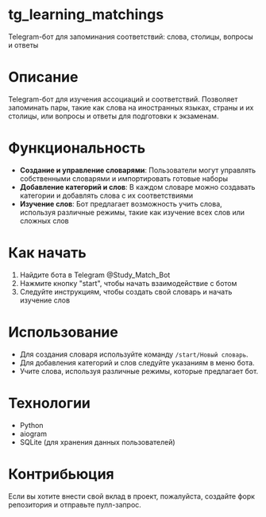 # tg_learning_matchings
Telegram-бот для запоминания соответствий: слова, столицы, вопросы и ответы

# Описание
Telegram-бот для изучения ассоциаций и соответствий. Позволяет запоминать пары, такие как слова на иностранных языках, страны и их столицы, или вопросы и ответы для подготовки к экзаменам.

# Функциональность
- **Создание и управление словарями**: Пользователи могут управлять собственными словарями и импортировать готовые наборы
- **Добавление категорий и слов**: В каждом словаре можно создавать категории и добавлять слова с их соответствиями
- **Изучение слов**: Бот предлагает возможность учить слова, используя различные режимы, такие как изучение всех слов или сложных слов

# Как начать
1. Найдите бота в Telegram @Study_Match_Bot
2. Нажмите кнопку "start", чтобы начать взаимодействие с ботом
3. Следуйте инструкциям, чтобы создать свой словарь и начать изучение слов

# Использование
- Для создания словаря используйте команду `/start/Новый словарь`.
- Для добавления категорий и слов следуйте указаниям в меню бота.
- Учите слова, используя различные режимы, которые предлагает бот.

# Технологии
- Python
- aiogram
- SQLite (для хранения данных пользователей)

# Контрибьюция
Если вы хотите внести свой вклад в проект, пожалуйста, создайте форк репозитория и отправьте пулл-запрос.
